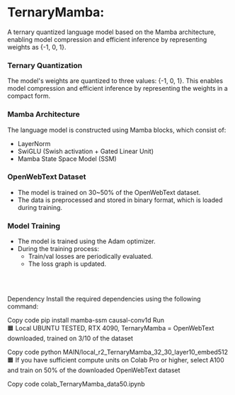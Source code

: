 # TernaryMamba: 
A ternary quantized language model based on the Mamba architecture, enabling model compression and efficient inference by representing weights as {-1, 0, 1}.


### Ternary Quantization
The model's weights are quantized to three values: {-1, 0, 1}. This enables model compression and efficient inference by representing the weights in a compact form.

### Mamba Architecture
The language model is constructed using Mamba blocks, which consist of:
- LayerNorm
- SwiGLU (Swish activation + Gated Linear Unit)
- Mamba State Space Model (SSM)

### OpenWebText Dataset
- The model is trained on 30~50% of the OpenWebText dataset.
- The data is preprocessed and stored in binary format, which is loaded during training.

### Model Training
- The model is trained using the Adam optimizer.
- During the training process:
  - Train/val losses are periodically evaluated.
  - The loss graph is updated.

<br><br>



Dependency
Install the required dependencies using the following command:


Copy code
pip install mamba-ssm causal-conv1d
Run
<br>
🟧 Local UBUNTU TESTED, RTX 4090, TernaryMamba = OpenWebText downloaded, trained on 3/10 of the dataset


Copy code
python MAIN/local_r2_TernaryMamba_32_30_layer10_embed512
🟧 If you have sufficient compute units on Colab Pro or higher, select A100 and train on 50% of the downloaded OpenWebText dataset


Copy code
colab_TernaryMamba_data50.ipynb














